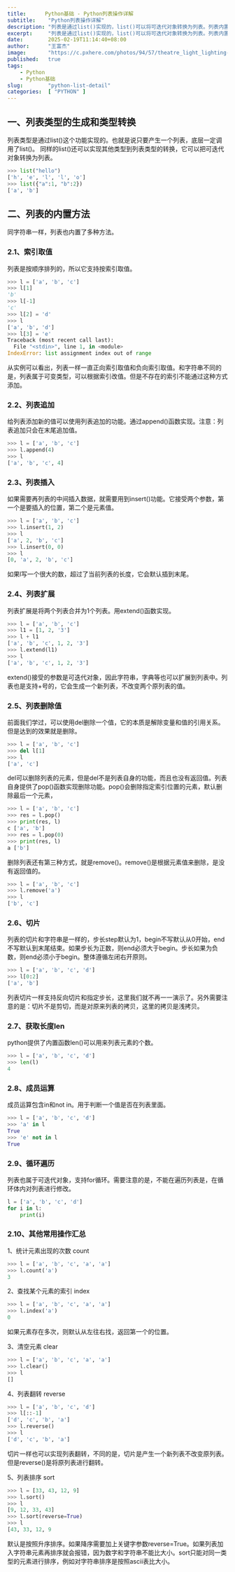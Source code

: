 ```yaml
---
title:      Python基础 - Python列表操作详解
subtitle:    "Python列表操作详解"
description: "列表是通过list()实现的，list()可以将可迭代对象转换为列表。列表内置了诸多方法，包括索引取值、列表追加，插入，删除、扩展、切片、循环遍历、获取长度len、成员运算、列表翻转，清空，排序等等"
excerpt:     "列表是通过list()实现的，list()可以将可迭代对象转换为列表。列表内置了诸多方法，包括索引取值、列表追加，插入，删除、扩展、切片、循环遍历、获取长度len、成员运算、列表翻转，清空，排序等等"
date:        2025-02-19T11:14:40+08:00
author:      "王富杰"
image:       "https://c.pxhere.com/photos/94/57/theatre_light_lighting-940285.jpg!d"
published:   true
tags:
    - Python
    - Python基础
slug:        "python-list-detail"
categories:  [ "PYTHON" ]
---
```


## 一、列表类型的生成和类型转换
列表类型是通过list()这个功能实现的。也就是说只要产生一个列表，底层一定调用了list()。 同样的list()还可以实现其他类型到列表类型的转换，它可以把可迭代对象转换为列表。
```python
>>> list("hello")
['h', 'e', 'l', 'l', 'o']
>>> list({"a":1, "b":2})
['a', 'b']
```

## 二、列表的内置方法
同字符串一样，列表也内置了多种方法。

### 2.1、索引取值
列表是按顺序排列的，所以它支持按索引取值。
```python
>>> l = ['a', 'b', 'c']
>>> l[1]
'b'
>>> l[-1]
'c'
>>> l[2] = 'd'
>>> l
['a', 'b', 'd']
>>> l[3] = 'e'
Traceback (most recent call last):
  File "<stdin>", line 1, in <module>
IndexError: list assignment index out of range
```
从实例可以看出，列表一样一直正向索引取值和负向索引取值。和字符串不同的是，列表属于可变类型，可以根据索引改值。但是不存在的索引不能通过这种方式添加。

### 2.2、列表追加
给列表添加新的值可以使用列表追加的功能。通过append()函数实现。注意：列表追加只会在末尾追加值。
```python
>>> l = ['a', 'b', 'c']
>>> l.append(4)
>>> l
['a', 'b', 'c', 4]
```

### 2.3、列表插入
如果需要再列表的中间插入数据，就需要用到insert()功能。它接受两个参数，第一个是要插入的位置，第二个是元素值。
```python
>>> l = ['a', 'b', 'c']
>>> l.insert(1, 2)
>>> l
['a', 2, 'b', 'c']
>>> l.insert(0, 0)
>>> l
[0, 'a', 2, 'b', 'c']
```
如果l写一个很大的数，超过了当前列表的长度，它会默认插到末尾。

### 2.4、列表扩展
列表扩展是将两个列表合并为1个列表。用extend()函数实现。
```python
>>> l = ['a', 'b', 'c']
>>> l1 = [1, 2, '3']
>>> l + l1
['a', 'b', 'c', 1, 2, '3']
>>> l.extend(l1)
>>> l
['a', 'b', 'c', 1, 2, '3']
```
extend()接受的参数是可迭代对象，因此字符串，字典等也可以扩展到列表中。列表也是支持+号的，它会生成一个新列表，不改变两个原列表的值。

### 2.5、列表删除值
前面我们学过，可以使用del删除一个值，它的本质是解除变量和值的引用关系。但是达到的效果就是删除。
```python
>>> l = ['a', 'b', 'c']
>>> del l[1]
>>> l
['a', 'c']
```
del可以删除列表的元素，但是del不是列表自身的功能，而且也没有返回值。列表自身提供了pop()函数实现删除功能。pop()会删除指定索引位置的元素，默认删除最后一个元素，
```python
>>> l = ['a', 'b', 'c']
>>> res = l.pop()
>>> print(res, l)
c ['a', 'b']
>>> res = l.pop(0)
>>> print(res, l)
a ['b']
```
删除列表还有第三种方式，就是remove()。remove()是根据元素值来删除，是没有返回值的。
```python
>>> l = ['a', 'b', 'c']
>>> l.remove('a')
>>> l
['b', 'c']
```

### 2.6、切片
列表的切片和字符串是一样的，步长step默认为1，begin不写默认从0开始，end不写默认到末尾结束。如果步长为正数，则end必须大于begin。步长如果为负数，则end必须小于begin。整体遵循左闭右开原则。
```python
>>> l = ['a', 'b', 'c', 'd']
>>> l[0:2]
['a', 'b']
```
列表切片一样支持反向切片和指定步长，这里我们就不再一一演示了。另外需要注意的是：切片不是剪切，而是对原来列表的拷贝，这里的拷贝是浅拷贝。

### 2.7、获取长度len
python提供了内置函数len()可以用来列表元素的个数。
```python
>>> l = ['a', 'b', 'c', 'd']
>>> len(l)
4
```

### 2.8、成员运算
成员运算包含in和not in。用于判断一个值是否在列表里面。
```python
>>> l = ['a', 'b', 'c', 'd']
>>> 'a' in l
True
>>> 'e' not in l
True
```

### 2.9、循环遍历
列表也属于可迭代对象，支持for循环。需要注意的是，不能在遍历列表是，在循环体内对列表进行修改。
```python
l = ['a', 'b', 'c', 'd']
for i in l:
    print(i)
```

### 2.10、其他常用操作汇总
1、统计元素出现的次数 count
```python
>>> l = ['a', 'b', 'c', 'a', 'a']
>>> l.count('a')
3
```

2、查找某个元素的索引 index
```python
>>> l = ['a', 'b', 'c', 'a', 'a']
>>> l.index('a')
0
```
如果元素存在多次，则默认从左往右找，返回第一个的位置。

3、清空元素 clear
```python
>>> l = ['a', 'b', 'c', 'a', 'a']
>>> l.clear()
>>> l
[]
```

4、列表翻转 reverse
```python
>>> l = ['a', 'b', 'c', 'd']
>>> l[::-1]
['d', 'c', 'b', 'a']
>>> l.reverse()
>>> l
['d', 'c', 'b', 'a']
```
切片一样也可以实现列表翻转，不同的是，切片是产生一个新列表不改变原列表。但是reverse()是将原列表进行翻转。

5、列表排序 sort
```python
>>> l = [33, 43, 12, 9]
>>> l.sort()
>>> l
[9, 12, 33, 43]
>>> l.sort(reverse=True)
>>> l
[43, 33, 12, 9
```
默认是按照升序排序。如果降序需要加上关键字参数reverse=True。如果列表加入字符串元素再排序就会报错，因为数字和字符串不能比大小。sort只能对同一类型的元素进行排序，例如对字符串排序是按照ascii表比大小。